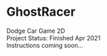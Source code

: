 # GhostRacer
Dodge Car Game 2D </br>
Project Status: Finished Apr 2021 </br>
Instructions coming soon...
